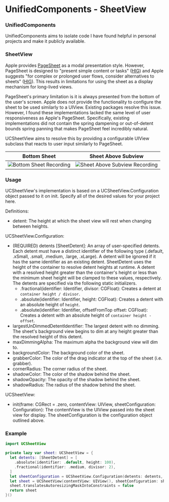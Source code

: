 # UnifiedComponents - SheetView

### UnifiedComponents
UnifiedComponents aims to isolate code I have found helpful in personal projects and make it publicly available.

### SheetView
Apple provides [PageSheet](https://developer.apple.com/documentation/uikit/uimodalpresentationstyle/pagesheet) as a modal presentation style. However, PageSheet is designed to "present simple content or tasks" ([HIG](https://developer.apple.com/design/human-interface-guidelines/sheets)) and Apple suggests "for complex or prolonged user flows, consider alternatives to sheets" ([HIG](https://developer.apple.com/design/human-interface-guidelines/sheets)). This results in limitations for using the sheet as a display mechanism for long-lived views.

PageSheet's primary limitation is it is always presented from the bottom of the user's screen. Apple does not provide the functionality to configure the sheet to be used similarly to a UIView. Existing packages resolve this issue. However, I found these implementations lacked the same level of user responsiveness as Apple's PageSheet. Specifically, existing implementations did not contain the spring dampening or out-of-detent bounds spring panning that makes PageSheet feel incredibly natural.

UCSheetView aims to resolve this by providing a configurable UIView subclass that reacts to user input similarly to PageSheet.

| Bottom Sheet | Sheet Above Subview |
|-|-|
|![Bottom Sheet Recording](https://github.com/user-attachments/assets/9757647e-392d-4170-aaa1-92997bc1dc70)|![Sheet Above Subview Recording](https://github.com/user-attachments/assets/1a7cac45-96f0-4663-b706-3b5c9bb848a0)|

### Usage
UCSheetView's implementation is based on a UCSheetView.Configuration object passed to it on init. Specify all of the desired values for your project here.

Definitions:
- detent: The height at which the sheet view will rest when changing between heights.

UCSheetView.Configuration:
- (REQUIRED) detents [SheetDetent]: An array of user-specified detents. Each detent must have a distinct identifier of the following type (.default, .xSmall, .small, .medium, .large, .xLarge). A detent will be ignored if it has the same identifier as an existing detent. SheetDetent uses the height of the container to resolve detent heights at runtime. A detent with a resolved height greater than the container's height or less than the minimum sheet height will be clamped to these values, respectively. The detents are specified via the following static initializers.
  - .fractional(identifier: Identifier, divisor: CGFloat): Creates a detent at `container height / divisor`. 
  - .absolute(identifier: Identifier, height: CGFloat): Creates a detent with an absolute height of `height`. 
  - .absolute(identifier: Identifier, offsetFromTop offset: CGFloat): Creates a detent with an absolute height of `container height - offset`.
 - largestUnDimmedDetentIdentifier: The largest detent with no dimming. The sheet's background view begins to dim at any height greater than the resolved height of this detent.
 - maxDimmingAlpha: The maximum alpha the background view will dim to.
 - backgroundColor: The background color of the sheet.
 - grabberColor: The color of the drag indicator at the top of the sheet (i.e. grabber).
 - cornerRadius: The corner radius of the sheet.
 - shadowColor: The color of the shadow behind the sheet.
 - shadowOpacity: The opacity of the shadow behind the sheet.
 - shadowRadius: The radius of the shadow behind the sheet.

UCSheetView:
- init(frame: CGRect = .zero, contentView: UIView, sheetConfiguration: Configuration): The contentView is the UIView passed into the sheet view for display. The sheetConfiguration is the configuration object outlined above.

### Example
```swift
import UCSheetView

private lazy var sheet: UCSheetView = {
  let detents: [SheetDetent] = [
    .absolute(identifier: .default, height: 100),
    .fractional(identifier: .medium, divisor: 2),
  ]
  let sheetConfiguration = UCSheetView.Configuration(detents: detents, maxDimmingAlpha: 0.8, shadowRadius: 40)
  let sheet = UCSheetView(contentView: UIView(), sheetConfiguration: sheetConfiguration)
  sheet.translatesAutoresizingMaskIntoConstraints = false
  return sheet
}()
```
